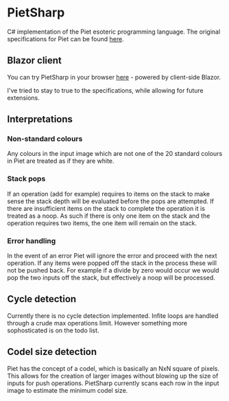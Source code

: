 # PietSharp

C# implementation of the Piet esoteric programming language. The original specifications for Piet can be found [here](https://www.dangermouse.net/esoteric/piet.html).

## Blazor client

You can try PietSharp in your browser [here](https://matthewmooreza.github.io/PietSharp/) - powered by client-side Blazor.

I've tried to stay to true to the specifications, while allowing for future extensions.

## Interpretations

### Non-standard colours

Any colours in the input image which are not one of the 20 standard colours in Piet are treated as if they are white.

### Stack pops

If an operation (add for example) requires to items on the stack to make sense the stack depth will be evaluated before the pops are attempted.  If there are insufficient items on the stack to complete the operation it is treated as a noop.  As such if there is only one item on the stack and the operation requires two items, the one item will remain on the stack.

### Error handling

In the event of an error Piet will ignore the error and proceed with the next operation.  If any items were popped off the stack in the process these will not be pushed back.  For example if a divide by zero would occur we would pop the two inputs off the stack, but effectively a noop will be processed.

## Cycle detection

Currently there is no cycle detection implemented.  Infite loops are handled through a crude max operations limit.  However something more sophosticated is on the todo list.

## Codel size detection

Piet has the concept of a codel, which is basically an NxN square of pixels.  This allows for the creation of larger images without blowing up the size of inputs for push operations.  PietSharp currently scans each row in the input image to estimate the minimum codel size.  

